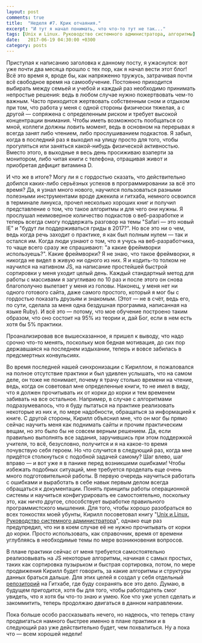 ```yaml
---
layout: post
comments: true
title:  "Неделя #7. Крик отчаяния."
excerpt: "И тут я начал понимать, что что-то тут не так..."
tags: [Unix и Linux. Руководство системного администратора, алгоритмы]
date:   2017-06-19 04:30:00 +0300
category: posts
---
```

Приступая к написанию заголовка к данному посту, я ужаснулся: вот уже почти два месяца прошло с тех пор, как я начал вести этот блог! Всё это время я, вроде бы, как напряженно тружусь, затрачивая почти всё свободное время на самообучение. Постоянно приходится выбирать между семьей и учебой и каждый раз необходимо принимать непростые решения: ведь в любом случае нужно пожертвовать чем-то важным. Часто приходится жертвовать собственным сном и отдыхом при том, что работа у меня  с одной стороны физически тяжелая, а с другой — сопряжена с определенным риском и требует высокой концентрации внимания. Чтобы иметь возможность пообщаться со мной, коллеги должны ловить момент, ведь в основном на перерывах я всегда занят либо чтением, либо прослушиванием подкастов. Я забыл, когда в последний раз я выходил на улицу просто для того, чтобы прогуляться или заняться какой-нибудь физической активностью. Вместо этого, в выходные я весь день просиживаю взаперти за монитором, либо читая книги с телефона, отращивая живот и приобретая дефицит витамина D.

И что же в итоге? Могу ли я с гордостью сказать, что действительно добился каких-либо серьёзных успехов в программировании за всё это время? Да, я узнал много нового, научился пользоваться разными полезными инструментами вроде джекила и гитхаба, немного освоился в терминале линукса, прочел несколько хороших книг и получил представление о том, что такое алгоритмы и для чего они нужны. Я прослушал неимоверное количество подкастов о веб-разработке и теперь всегда смогу поддержать разговор на темы "Safari — это новый IE" и "будут ли поддерживаться гриды в 2017?". Но все это ни о чем, ведь когда речь заходит о практике, я как был полным нулем — так и остался им. Когда люди узнают о том, что я учусь на веб-разработчика, то чаще всего сразу же спрашивают:  "а какие фреймворки используешь?".  Какие фреймворки? Я не знаю, что такое фреймворки, я никогда не видел в живую ни одного из них. Я и кодить-то толком не научился на нативном JS, на написание простейшей быстрой сортировки у меня уходит целый день. Каждый стандартный метод для работы с массивами я загугливаю по 10 раз и после этого он снова благополучно вылетает у меня из головы. Наконец, у меня нет ни одного готового сайта, даже самого простого, который я мог бы с гордостью показать друзьям и знакомым. (Этот — не в счёт, ведь его, по сути, сделала за меня одна бездушная программа, написанная на языке Ruby). И всё это — потому, что мое обучение построено таким образом, что оно состоит на 95% из теории и, дай Бог, если в нем есть хотя бы 5% практики.

Проанализировав все вышесказанное, я пришел к выводу, что надо срочно что-то менять, поскольку моя бедная мотивация, до сих пор державшаяся на последнем издыхании, теперь и вовсе забилась в предсмертных конвульсиях.

Во время последней нашей синхронизации с Кириллом, я пожаловался на полное отсутствие практики и был удивлен услышать, что на самом деле, он тоже не понимает, почему я трачу столько времени на чтение, ведь, когда он советовал мне определенные книги, то не имел в виду, что я должен прочитывать их от корки до корки и тем временем забивать на все остальное. Например, в случае с алгоритмами подразумевалось, что я буду пытаться на практике реализовать некоторые из них и, по мере надобности, обращаться за информацией к книге. С другой стороны, Кирилл объяснил мне, что он мог бы прямо сейчас научить меня как поднимать сайты и прочим практическим вещам, но это было бы не совсем верным решением. Да, если правильно выполнять все задания, заручившись при этом поддержкой учителя, то всё, безусловно, получится и я на какое-то время почувствую себя героем. Но что случится в следующий раз, когда мне придётся столкнуться с подобной задачей самому? Шаг влево, шаг вправо — и вот уже я в панике перед возникшими ошибками! Чтобы избежать подобных ситуаций, мне требуется проделать еще очень много подготовительной работы. В первую очередь научиться работать с ошибками и выработать в себе навык первым делом всегда обращаться к документации. Понять принципы работы операционной системы и научиться конфигурировать ее самостоятельно, поскольку это, как ничто другое,  способствует выработке правильного программистского мышления. Для того, чтобы хорошо разобраться во всех тонкостях моей убунты, Кирилл посоветовал книгу "[Unix и Linux. Руководство системного администратора](https://www.ozon.ru/context/detail/id/31924164/)", однако еще раз предупредил, что ни в коем случае её не нужно прочитывать от корки до корки. Просто использовать, как справочник, время от времени углубляясь в необходимые темы по мере возникновения вопросов.

В плане практики сейчас от меня требуется самостоятельно реализовывать на JS некоторые алгоритмы, начиная с самых простых, таких как сортировка пузырьком и быстрая сортировка, потом, по мере продвижения Кирилл будет говорить, за какие алгоритмы и структуры данных браться дальше. Для этих целей я создал у себя отдельный [репозиторий](https://github.com/joisadler/algorithms-and-data-structures) на Гитхабе, где буду сохранять все это дело. Думаю, в будущем пригодится, хотя бы для того, чтобы работодатель смог увидеть, что я хотя бы что-то знаю и умею. Кое что уже успел сделать и закоммитить, теперь продолжаю двигаться в данном направлении.

Пока больше особо рассказывать нечего, но надеюсь, что теперь стану продвигаться намного быстрее именно в плане практики и в следующий раз уже действительно будет, чем похвалиться. Ну а пока что — всем хорошей недели!
